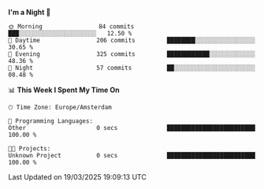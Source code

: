 <!--START_SECTION:waka-->
**I'm a Night 🦉** 

```text
🌞 Morning                84 commits          ███░░░░░░░░░░░░░░░░░░░░░░   12.50 % 
🌆 Daytime                206 commits         ████████░░░░░░░░░░░░░░░░░   30.65 % 
🌃 Evening                325 commits         ████████████░░░░░░░░░░░░░   48.36 % 
🌙 Night                  57 commits          ██░░░░░░░░░░░░░░░░░░░░░░░   08.48 % 
```


📊 **This Week I Spent My Time On** 

```text
🕑︎ Time Zone: Europe/Amsterdam

💬 Programming Languages: 
Other                    0 secs              █████████████████████████   100.00 % 

🐱‍💻 Projects: 
Unknown Project          0 secs              █████████████████████████   100.00 % 
```


 Last Updated on 19/03/2025 19:09:13 UTC
<!--END_SECTION:waka-->
